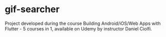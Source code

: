 # gif-searcher
Project developed during the course Building Android/iOS/Web Apps with Flutter - 5 courses in 1, available on Udemy by instructor Daniel Ciolfi.
